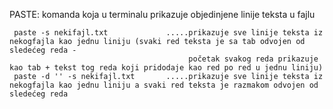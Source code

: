 PASTE:
komanda koja u terminalu prikazuje objedinjene linije teksta u fajlu 

     paste -s nekifajl.txt             .....prikazuje sve linije teksta iz nekogfajla kao jednu liniju (svaki red teksta je sa tab odvojen od sledećeg reda -
                                            početak svakog reda prikazuje kao tab + tekst tog reda koji pridodaje kao red po red u jednu liniju)
     paste -d '' -s nekifajl.txt       .....prikazuje sve linije teksta iz nekogfajla kao jednu liniju a svaki red teksta je razmakom odvojen od sledećeg reda
